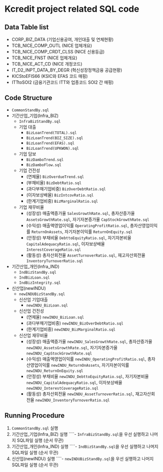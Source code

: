 # Kcredit project related SQL code

## Data Table list
* CORP_BIZ_DATA (기업신용공여, 개인대출 및 연체현황)
* TCB_NICE_COMP_OUTL (NICE 업체개요)
* TCB_NICE_COMP_CRDT_CLSS (NICE 신용등급)
* TCB_NICE_FNST (NICE 업체개요)
* TCB_NICE_ACT_CD (NICE 개정코드)
* IT_D2_INPT_DATA_BY_DEGR (혁신성장정책금융 공급현황)
* KICStoEFIS66 (KSIC와 EFAS 코드 매핑)
* ITTtoSOI2 (금융기관코드 ITT와 업종코드 SOI2 간 매핑)

## Code Structure
* `CommonStandBy.sql`
* 기간산업_기업(Infra_BIZ)
  - `InfraBizStandBy.sql`
  - 기업 대출
    + `BizLoanTrend(TOTAL).sql`
    + `BizLoanTrend(BIZ_SIZE).sql`
    + `BizLoanTrend(EFAS).sql`
    + `BizLoanTrend(UPKWON).sql`
  - 기업 담보
    + `BizDamboTrend.sql`
    + `BizDamboFlow.sql` 
  - 기업 건전성
    + (연체율) `BizOverdueTrend.sql`
    + (부채비율) `BizDebtRatio.sql`
    + (과다부채기업비중) `BizOverDebtRatio.sql`
    + (이자보상배율) `BizIntcovRatio.sql`
    + (한계기업비중) `BizMarginalRatio.sql`
  - 기업 재무비율
    + (성장성) 매출액증가율 `SalesGrowthRate.sql`, 총자산증가율 `AssetsGrowthRate.sql`, 자기자본증가율 `CapStockGrowthRate.sql`
    + (수익성) 매출액영업이익률 `OperatingProfitRatio.sql`, 총자산영업이익률 `ReturnOnAssets`, 자기자본이익률 `ReturnOnEquity.sql`
    + (안정성) 부채비율 `DebttoEquityRatio.sql`, 자기자본비율 `CapitalAdequacyRatio.sql`, 이자보상배율 `InterestCoverageRatio.sql`
    + (활동성) 총자산회전율 `AssetTurnoverRatio.sql`, 재고자산회전율 `InventoryTurnoverRatio.sql`
* 기간산업_개인(Infra_IND)
   - `IndBizStandBy.sql`
   - `IndBizLoan.sql`
   - `IndBizIntegrity.sql`
* 신산업(newINDU)
  - `newINDUBizStandBy.sql`
  - 신산업 기업대출
    + `newINDU_BizLoan.sql`
  - 신산업 건전성
    + (연체율) `newINDU_BizLoan.sql`
    + (과다부채기업비중) `newINDU_BizOverDebtRatio.sql`
    + (한계기업비중) `newINDU_BizMarginalRatio.sql`
  - 신산업 재무비율
    + (성장성) 매출액증가율 `newINDU_SalesGrowthRate.sql`, 총자산증가율 `newINDU_AssetsGrowthRate.sql`, 자기자본증가율 `newINDU_CapStockGrowthRate.sql`
    + (수익성) 매출액영업이익률 `newINDU_OperatingProfitRatio.sql`, 총자산영업이익률 `newINDU_ReturnOnAssets`, 자기자본이익률 `newINDU_ReturnOnEquity.sql`
    + (안정성) 부채비율 `newINDU_DebttoEquityRatio.sql`, 자기자본비율 `newINDU_CapitalAdequacyRatio.sql`, 이자보상배율 `newINDU_InterestCoverageRatio.sql`
    + (활동성) 총자산회전율 `newINDU_AssetTurnoverRatio.sql`, 재고자산회전율 `newINDU_InventoryTurnoverRatio.sql`

## Running Procedure
1. `CommonStandBy.sql` 실행
2. 기간산업_기업(Infra_BIZ) 실행
````- `InfraBizStandBy.sql`을 우선 실행하고 나머지 SQL파일 실행 (순서 무관)
3. 기간산업_개인(Infra_IND) 실행
````- `IndBizStandBy.sql`을 우선 실행하고 나머지 SQL파일 실행 (순서 무관)
4. 신산업(newINDU) 실행 
````- `newINDUBizStandBy.sql`을 우선 실행하고 나머지 SQL파일 실행 (순서 무관)
